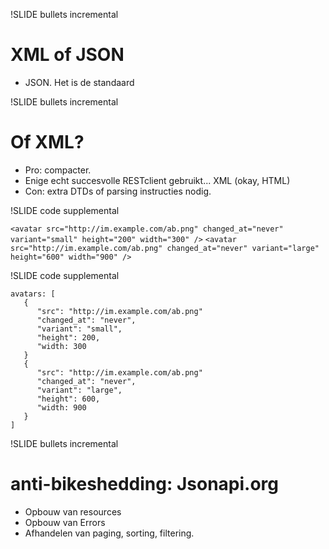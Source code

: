 !SLIDE bullets incremental

# XML of JSON

* JSON. Het is de standaard

!SLIDE bullets incremental
# Of XML?

* Pro: compacter.
* Enige echt succesvolle RESTclient gebruikt... XML (okay, HTML)
* Con: extra DTDs of parsing instructies nodig.

!SLIDE code supplemental

`<avatar src="http://im.example.com/ab.png"
         changed_at="never"
         variant="small"
         height="200" width="300" />`
`<avatar src="http://im.example.com/ab.png"
         changed_at="never"
         variant="large"
         height="600" width="900" />`

!SLIDE code supplemental

    avatars: [
       {
          "src": "http://im.example.com/ab.png"
          "changed_at": "never",
          "variant": "small",
          "height": 200,
          "width: 300
       }
       {
          "src": "http://im.example.com/ab.png"
          "changed_at": "never",
          "variant": "large",
          "height": 600,
          "width: 900
       }
    ]

!SLIDE bullets incremental
# anti-bikeshedding: Jsonapi.org

* Opbouw van resources
* Opbouw van Errors
* Afhandelen van paging, sorting, filtering.
